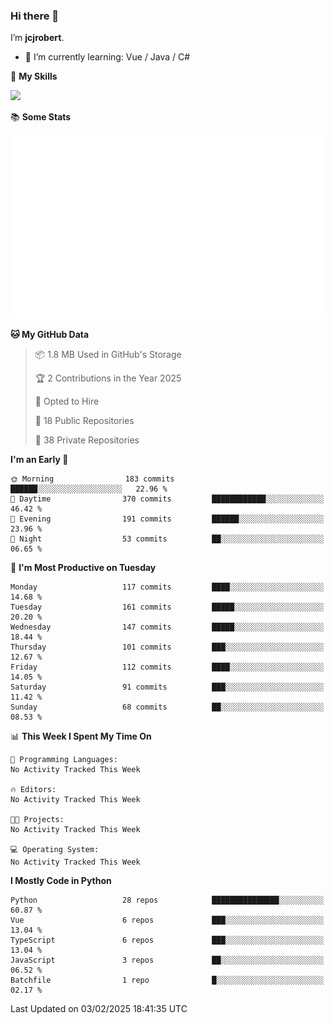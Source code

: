 ### Hi there 👋

I’m **jcjrobert**.

- 🌱 I’m currently learning: Vue / Java / C#

🌟 **My Skills**

![](https://img.shields.io/badge/-Python-3e74a2?style=flat-square&logo=Python&logoColor=fff)

📚 **Some Stats**

![](https://github.com/jcjrobert/github-stats/blob/master/generated/overview.svg)

<!--START_SECTION:waka-->
**🐱 My GitHub Data** 

> 📦 1.8 MB Used in GitHub's Storage 
 > 
> 🏆 2 Contributions in the Year 2025
 > 
> 💼 Opted to Hire
 > 
> 📜 18 Public Repositories 
 > 
> 🔑 38 Private Repositories 
 > 
**I'm an Early 🐤** 

```text
🌞 Morning                183 commits         ██████░░░░░░░░░░░░░░░░░░░   22.96 % 
🌆 Daytime                370 commits         ████████████░░░░░░░░░░░░░   46.42 % 
🌃 Evening                191 commits         ██████░░░░░░░░░░░░░░░░░░░   23.96 % 
🌙 Night                  53 commits          ██░░░░░░░░░░░░░░░░░░░░░░░   06.65 % 
```
📅 **I'm Most Productive on Tuesday** 

```text
Monday                   117 commits         ████░░░░░░░░░░░░░░░░░░░░░   14.68 % 
Tuesday                  161 commits         █████░░░░░░░░░░░░░░░░░░░░   20.20 % 
Wednesday                147 commits         █████░░░░░░░░░░░░░░░░░░░░   18.44 % 
Thursday                 101 commits         ███░░░░░░░░░░░░░░░░░░░░░░   12.67 % 
Friday                   112 commits         ████░░░░░░░░░░░░░░░░░░░░░   14.05 % 
Saturday                 91 commits          ███░░░░░░░░░░░░░░░░░░░░░░   11.42 % 
Sunday                   68 commits          ██░░░░░░░░░░░░░░░░░░░░░░░   08.53 % 
```


📊 **This Week I Spent My Time On** 

```text
💬 Programming Languages: 
No Activity Tracked This Week

🔥 Editors: 
No Activity Tracked This Week

🐱‍💻 Projects: 
No Activity Tracked This Week

💻 Operating System: 
No Activity Tracked This Week
```

**I Mostly Code in Python** 

```text
Python                   28 repos            ███████████████░░░░░░░░░░   60.87 % 
Vue                      6 repos             ███░░░░░░░░░░░░░░░░░░░░░░   13.04 % 
TypeScript               6 repos             ███░░░░░░░░░░░░░░░░░░░░░░   13.04 % 
JavaScript               3 repos             ██░░░░░░░░░░░░░░░░░░░░░░░   06.52 % 
Batchfile                1 repo              █░░░░░░░░░░░░░░░░░░░░░░░░   02.17 % 
```




 Last Updated on 03/02/2025 18:41:35 UTC
<!--END_SECTION:waka-->
